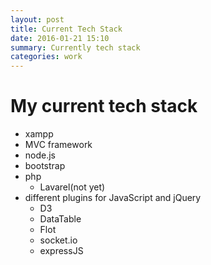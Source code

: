 ```yaml
---
layout: post
title: Current Tech Stack
date: 2016-01-21 15:10
summary: Currently tech stack 
categories: work
---
```


# My current tech stack
- xampp
- MVC framework
- node.js
- bootstrap
- php
    - Lavarel(not yet)
- different plugins for JavaScript and jQuery
    - D3
    - DataTable
    - Flot
    - socket.io
    - expressJS